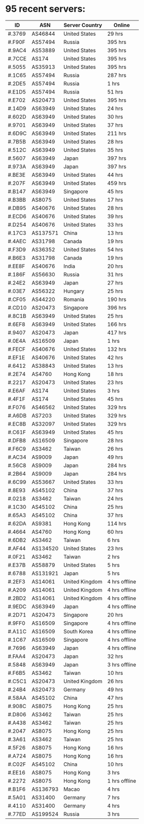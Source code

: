 # 95 recent servers:

| ID | ASN | Server Country | Online |
| ------ | ------ | ------ | ------ |
| #.3769 | AS46844 | United States | 29 hrs |
| #.F90F | AS57494 | Russia | 395 hrs |
| #.9AC4 | AS53889 | United States | 395 hrs |
| #.7CCE | AS174 | United States | 395 hrs |
| #.5055 | AS35913 | United States | 395 hrs |
| #.1C65 | AS57494 | Russia | 287 hrs |
| #.2DE5 | AS57494 | Russia | 1 hrs |
| #.E1D5 | AS57494 | Russia | 51 hrs |
| #.E702 | AS20473 | United States | 395 hrs |
| #.14D9 | AS63949 | United States | 24 hrs |
| #.602D | AS63949 | United States | 30 hrs |
| #.9701 | AS63949 | United States | 37 hrs |
| #.6D9C | AS63949 | United States | 211 hrs |
| #.7B5B | AS63949 | United States | 28 hrs |
| #.512C | AS63949 | United States | 35 hrs |
| #.5607 | AS63949 | Japan | 397 hrs |
| #.973A | AS63949 | Japan | 397 hrs |
| #.BE3E | AS63949 | United States | 44 hrs |
| #.207F | AS63949 | United States | 459 hrs |
| #.B147 | AS63949 | Singapore | 45 hrs |
| #.B3BB | AS8075 | United States | 17 hrs |
| #.DB95 | AS40676 | United States | 28 hrs |
| #.ECD6 | AS40676 | United States | 39 hrs |
| #.D254 | AS40676 | United States | 33 hrs |
| #.17C3 | AS137571 | China | 13 hrs |
| #.4AEC | AS31798 | Canada | 19 hrs |
| #.F3D9 | AS36352 | United States | 54 hrs |
| #.B6E3 | AS31798 | Canada | 19 hrs |
| #.EE8F | AS40676 | India | 20 hrs |
| #.186F | AS56630 | Russia | 31 hrs |
| #.24E2 | AS63949 | Japan | 27 hrs |
| #.03E7 | AS56322 | Hungary | 25 hrs |
| #.CF05 | AS44220 | Romania | 190 hrs |
| #.CD10 | AS20473 | Singapore | 396 hrs |
| #.8C1B | AS63949 | United States | 25 hrs |
| #.6EF8 | AS63949 | United States | 166 hrs |
| #.9407 | AS20473 | Japan | 417 hrs |
| #.0E4A | AS16509 | Japan | 1 hrs |
| #.FECF | AS40676 | United States | 132 hrs |
| #.EF1E | AS40676 | United States | 42 hrs |
| #.6412 | AS38843 | United States | 13 hrs |
| #.2E74 | AS4760 | Hong Kong | 18 hrs |
| #.2217 | AS20473 | United States | 23 hrs |
| #.E6AF | AS174 | United States | 3 hrs |
| #.4F1F | AS174 | United States | 45 hrs |
| #.F076 | AS46562 | United States | 329 hrs |
| #.A6DB | AS7203 | United States | 329 hrs |
| #.EC8B | AS32097 | United States | 329 hrs |
| #.C61F | AS63949 | United States | 45 hrs |
| #.DFB8 | AS16509 | Singapore | 28 hrs |
| #.F6C9 | AS3462 | Taiwan | 26 hrs |
| #.AC34 | AS9009 | Japan | 49 hrs |
| #.56C8 | AS9009 | Japan | 284 hrs |
| #.2B64 | AS9009 | Japan | 284 hrs |
| #.6C99 | AS53667 | United States | 33 hrs |
| #.8E93 | AS45102 | China | 37 hrs |
| #.0218 | AS3462 | Taiwan | 24 hrs |
| #.1C30 | AS45102 | China | 25 hrs |
| #.65A3 | AS45102 | China | 37 hrs |
| #.62DA | AS9381 | Hong Kong | 114 hrs |
| #.4664 | AS4760 | Hong Kong | 60 hrs |
| #.6DB2 | AS3462 | Taiwan | 6 hrs |
| #.AF44 | AS134520 | United States | 23 hrs |
| #.0F21 | AS3462 | Taiwan | 2 hrs |
| #.E37B | AS58879 | United States | 5 hrs |
| #.6788 | AS131921 | Japan | 5 hrs |
| #.2EF3 | AS14061 | United Kingdom | 4 hrs offline |
| #.A209 | AS14061 | United Kingdom | 4 hrs offline |
| #.2BD2 | AS14061 | United Kingdom | 4 hrs offline |
| #.9EDC | AS63949 | Japan | 4 hrs offline |
| #.2D71 | AS20473 | Singapore | 20 hrs |
| #.9FF0 | AS16509 | Singapore | 4 hrs offline |
| #.A11C | AS16509 | South Korea | 4 hrs offline |
| #.1C67 | AS16509 | Singapore | 4 hrs offline |
| #.7696 | AS63949 | Japan | 4 hrs offline |
| #.FAA4 | AS20473 | Japan | 32 hrs |
| #.5848 | AS63949 | Japan | 3 hrs offline |
| #.F6B5 | AS3462 | Taiwan | 10 hrs |
| #.C5C1 | AS20473 | United Kingdom | 26 hrs |
| #.24B4 | AS20473 | Germany | 49 hrs |
| #.58AA | AS45102 | China | 47 hrs |
| #.908C | AS8075 | Hong Kong | 25 hrs |
| #.D806 | AS3462 | Taiwan | 25 hrs |
| #.A438 | AS3462 | Taiwan | 25 hrs |
| #.2047 | AS8075 | Hong Kong | 25 hrs |
| #.3A61 | AS3462 | Taiwan | 25 hrs |
| #.5F26 | AS8075 | Hong Kong | 16 hrs |
| #.A724 | AS8075 | Hong Kong | 16 hrs |
| #.C02F | AS45102 | China | 10 hrs |
| #.EE16 | AS8075 | Hong Kong | 3 hrs |
| #.2272 | AS8075 | Hong Kong | 1 hrs offline |
| #.B1F6 | AS136793 | Macao | 4 hrs |
| #.5A01 | AS31400 | Germany | 7 hrs |
| #.4110 | AS31400 | Germany | 4 hrs |
| #.77ED | AS199524 | Russia | 3 hrs |

